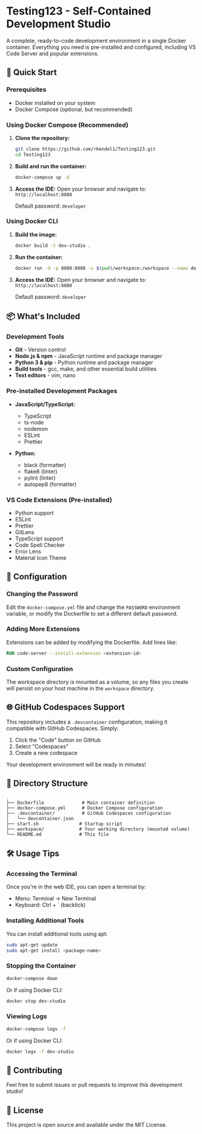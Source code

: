 # Testing123 - Self-Contained Development Studio

A complete, ready-to-code development environment in a single Docker container. Everything you need is pre-installed and configured, including VS Code Server and popular extensions.

## 🚀 Quick Start

### Prerequisites
- Docker installed on your system
- Docker Compose (optional, but recommended)

### Using Docker Compose (Recommended)

1. **Clone the repository:**
   ```bash
   git clone https://github.com/rkendel1/Testing123.git
   cd Testing123
   ```

2. **Build and run the container:**
   ```bash
   docker-compose up -d
   ```

3. **Access the IDE:**
   Open your browser and navigate to: `http://localhost:8080`
   
   Default password: `developer`

### Using Docker CLI

1. **Build the image:**
   ```bash
   docker build -t dev-studio .
   ```

2. **Run the container:**
   ```bash
   docker run -d -p 8080:8080 -v $(pwd)/workspace:/workspace --name dev-studio dev-studio
   ```

3. **Access the IDE:**
   Open your browser and navigate to: `http://localhost:8080`
   
   Default password: `developer`

## 📦 What's Included

### Development Tools
- **Git** - Version control
- **Node.js & npm** - JavaScript runtime and package manager
- **Python 3 & pip** - Python runtime and package manager
- **Build tools** - gcc, make, and other essential build utilities
- **Text editors** - vim, nano

### Pre-installed Development Packages
- **JavaScript/TypeScript:**
  - TypeScript
  - ts-node
  - nodemon
  - ESLint
  - Prettier

- **Python:**
  - black (formatter)
  - flake8 (linter)
  - pylint (linter)
  - autopep8 (formatter)

### VS Code Extensions (Pre-installed)
- Python support
- ESLint
- Prettier
- GitLens
- TypeScript support
- Code Spell Checker
- Error Lens
- Material Icon Theme

## 🔧 Configuration

### Changing the Password
Edit the `docker-compose.yml` file and change the `PASSWORD` environment variable, or modify the Dockerfile to set a different default password.

### Adding More Extensions
Extensions can be added by modifying the Dockerfile. Add lines like:
```dockerfile
RUN code-server --install-extension <extension-id>
```

### Custom Configuration
The workspace directory is mounted as a volume, so any files you create will persist on your host machine in the `workspace` directory.

## 🌐 GitHub Codespaces Support

This repository includes a `.devcontainer` configuration, making it compatible with GitHub Codespaces. Simply:

1. Click the "Code" button on GitHub
2. Select "Codespaces"
3. Create a new codespace

Your development environment will be ready in minutes!

## 📁 Directory Structure

```
.
├── Dockerfile              # Main container definition
├── docker-compose.yml      # Docker Compose configuration
├── .devcontainer/          # GitHub Codespaces configuration
│   └── devcontainer.json
├── start.sh               # Startup script
├── workspace/             # Your working directory (mounted volume)
└── README.md              # This file
```

## 🛠 Usage Tips

### Accessing the Terminal
Once you're in the web IDE, you can open a terminal by:
- Menu: Terminal → New Terminal
- Keyboard: Ctrl + ` (backtick)

### Installing Additional Tools
You can install additional tools using apt:
```bash
sudo apt-get update
sudo apt-get install <package-name>
```

### Stopping the Container
```bash
docker-compose down
```

Or if using Docker CLI:
```bash
docker stop dev-studio
```

### Viewing Logs
```bash
docker-compose logs -f
```

Or if using Docker CLI:
```bash
docker logs -f dev-studio
```

## 🤝 Contributing

Feel free to submit issues or pull requests to improve this development studio!

## 📄 License

This project is open source and available under the MIT License.